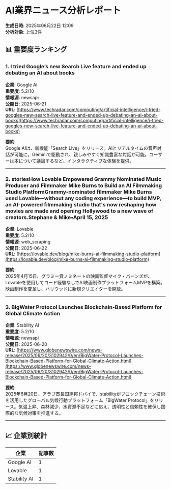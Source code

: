 # AI業界ニュース分析レポート

**生成日時**: 2025年06月22日 12:09  
**分析対象**: 上位3件

## 📊 重要度ランキング

### 1. I tried Google’s new Search Live feature and ended up debating an AI about books

**企業**: Google AI  
**重要度**: 5.2/10  
**情報源**: newsapi  
**公開日**: 2025-06-21  
**URL**: [https://www.techradar.com/computing/artificial-intelligence/i-tried-googles-new-search-live-feature-and-ended-up-debating-an-ai-about-books](https://www.techradar.com/computing/artificial-intelligence/i-tried-googles-new-search-live-feature-and-ended-up-debating-an-ai-about-books)

**要約**:  
Google AIは、新機能「Search Live」をリリース。AIとリアルタイムの音声対話が可能に。Geminiで駆動され、親しみやすく知識豊富な対話が可能。ユーザーは本について議論するなど、インタラクティブな体験を提供。

---

### 2. storiesHow Lovable Empowered Grammy Nominated Music Producer and Filmmaker Mike Burns to Build an AI Filmmaking Studio PlatformGrammy-nominated filmmaker Mike Burns used Lovable—without any coding experience—to build MVP, an AI-powered filmmaking studio that's now reshaping how movies are made and opening Hollywood to a new wave of creators.Stephane & Mike•April 15, 2025

**企業**: Lovable  
**重要度**: 5.2/10  
**情報源**: web_scraping  
**公開日**: 2025-06-22  
**URL**: [https://lovable.dev/blog/mike-burns-ai-filmmaking-studio-platform](https://lovable.dev/blog/mike-burns-ai-filmmaking-studio-platform)

**要約**:  
2025年4月15日、グラミー賞ノミネートの映画監督マイク・バーンズが、Lovableを使用してコード経験なしでAI映画制作プラットフォームMVPを構築。映画制作を変革し、ハリウッドに新規クリエイターを開放。

---

### 3. BigWater Protocol Launches Blockchain-Based Platform for Global Climate Action

**企業**: Stability AI  
**重要度**: 5.2/10  
**情報源**: newsapi  
**公開日**: 2025-06-20  
**URL**: [https://www.globenewswire.com/news-release/2025/06/20/3102942/0/en/BigWater-Protocol-Launches-Blockchain-Based-Platform-for-Global-Climate-Action.html](https://www.globenewswire.com/news-release/2025/06/20/3102942/0/en/BigWater-Protocol-Launches-Blockchain-Based-Platform-for-Global-Climate-Action.html)

**要約**:  
2025年6月20日、アラブ首長国連邦ドバイで、stabilityがブロックチェーン技術を活用したグローバル気候行動プラットフォーム「BigWater Protocol」をリリース。気温上昇、森林減少、水資源不足などに応え、透明性と信頼性を確保し国際的な気候対策を推進する。

---

## 📈 企業別統計

| 企業 | 記事数 |
|------|--------|
| Google AI | 1 |
| Lovable | 1 |
| Stability AI | 1 |
